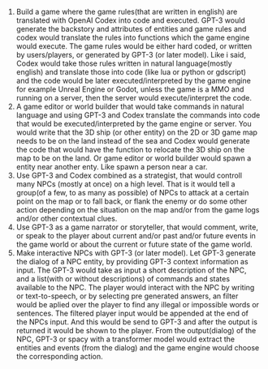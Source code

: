 1.  Build a game where the game rules(that are written in english) are translated with OpenAI Codex into code and executed. GPT-3 would generate the backstory and attributes of entities and game rules and codex would translate the rules into functions which the game engine would execute. The game rules would be either hard coded, or written by users/players, or generated by GPT-3 (or later model). Like i said, Codex would take those rules written in natural language(mostly english) and translate those into code (like lua or python or gdscript) and the code would be later executed/interpreted by the game engine for example Unreal Engine or Godot, unless the game is a MMO and running on a server, then the server would execute/interpret the code.
2.  A game editor or world builder that would take commands in natural language and using GPT-3 and Codex translate the commands into code that would be executed/interpreted by the game engine or server. You would write that the 3D ship (or other entity) on the 2D or 3D game map needs to be on the land instead of the sea and Codex would generate the code that would have the function to relocate the 3D ship on the map to be on the land. Or game editor or world builder would spawn a entity near another enty. Like spawn a person near a car. 
3.  Use GPT-3 and Codex combined as a strategist, that would controll many NPCs (mostly at once) on a high level. That is it would tell a group(of a few, to as many as possible) of NPCs to attack at a certain point on the map or to fall back, or flank the enemy or do some other action depending on the situation on the map and/or from the game logs and/or other contextual clues.
4. Use GPT-3 as a game narrator or storyteller, that would comment, write, or speak to the player about current and/or past and/or future events in the game world or about the current or future state of the game world.
5. Make interactive NPCs with GPT-3 (or later model). Let GPT-3 generate the dialog of a NPC entity, by providing GPT-3 context information as input. The GPT-3 would take as input a short description of the NPC, and a list(with or without descriptions) of commands and states available to the NPC. The player would interact with the NPC by writing or text-to-speech, or by selecting pre generated answers, an filter would be aplied over the player to find any illegal or impossible words or sentences. The filtered player input would be appended at the end of the NPCs input. And this would be send to GPT-3 and after the output is returned it would be shown to the player. From the output(dialog) of the NPC, GPT-3 or spacy with a transformer model would extract the entities and events (from the dialog) and the game engine would choose the corresponding action. 
